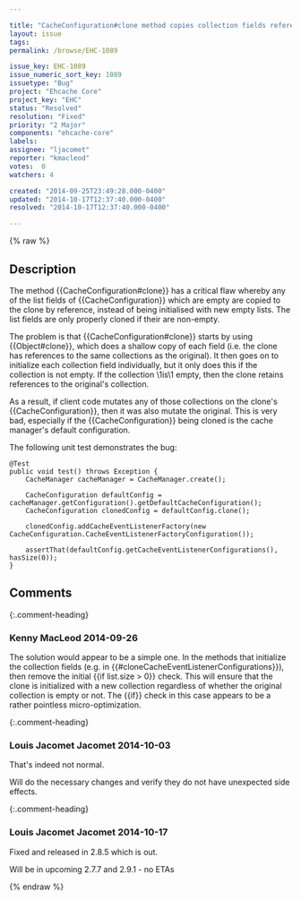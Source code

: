 ```yaml
---

title: "CacheConfiguration#clone method copies collection fields references instead of cloning them"
layout: issue
tags: 
permalink: /browse/EHC-1089

issue_key: EHC-1089
issue_numeric_sort_key: 1089
issuetype: "Bug"
project: "Ehcache Core"
project_key: "EHC"
status: "Resolved"
resolution: "Fixed"
priority: "2 Major"
components: "ehcache-core"
labels: 
assignee: "ljacomet"
reporter: "kmacleod"
votes:  0
watchers: 4

created: "2014-09-25T23:49:28.000-0400"
updated: "2014-10-17T12:37:40.000-0400"
resolved: "2014-10-17T12:37:40.000-0400"

---
```




{% raw %}



## Description

<div markdown="1" class="description">

The method {{CacheConfiguration#clone}} has a critical flaw whereby any of the list fields of {{CacheConfiguration}} which are empty are copied to the clone by reference, instead of being initialised with new empty lists. The list fields are only properly cloned if their are non-empty.

The problem is that {{CacheConfiguration#clone}} starts by using {{Object#clone}}, which does a shallow copy of each field (i.e. the clone has references to the same collections as the original). It then goes on to initialize each collection field individually, but it only does this if the collection is not empty. If the collection \1is\1 empty, then the clone retains references to the original's collection.

As a result, if client code mutates any of those collections on the clone's {{CacheConfiguration}}, then it was also mutate the original. This is very bad, especially if the {{CacheConfiguration}} being cloned is the cache manager's default configuration.

The following unit test demonstrates the bug:


```
@Test
public void test() throws Exception {
    CacheManager cacheManager = CacheManager.create();

    CacheConfiguration defaultConfig = cacheManager.getConfiguration().getDefaultCacheConfiguration();
    CacheConfiguration clonedConfig = defaultConfig.clone();

    clonedConfig.addCacheEventListenerFactory(new CacheConfiguration.CacheEventListenerFactoryConfiguration());

    assertThat(defaultConfig.getCacheEventListenerConfigurations(), hasSize(0));
}
```


</div>

## Comments


{:.comment-heading}
### **Kenny MacLeod** <span class="date">2014-09-26</span>

<div markdown="1" class="comment">

The solution would appear to be a simple one. In the methods that initialize the collection fields (e.g. in {{#cloneCacheEventListenerConfigurations}}), then remove the initial {{if list.size > 0}} check. This will ensure that the clone is initialized with a new collection regardless of whether the original collection is empty or not.  The {{if}} check in this case appears to be a rather pointless micro-optimization.

</div>


{:.comment-heading}
### **Louis Jacomet Jacomet** <span class="date">2014-10-03</span>

<div markdown="1" class="comment">

That's indeed not normal.

Will do the necessary changes and verify they do not have unexpected side effects.

</div>


{:.comment-heading}
### **Louis Jacomet Jacomet** <span class="date">2014-10-17</span>

<div markdown="1" class="comment">

Fixed and released in 2.8.5 which is out.

Will be in upcoming 2.7.7 and 2.9.1 - no ETAs

</div>



{% endraw %}
